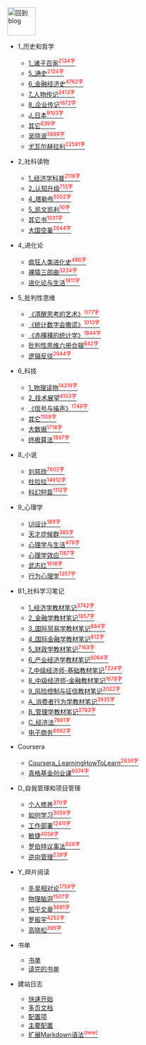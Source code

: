 
<a href="http://www.guofei.site" target='blog'>
<img src="http://www.guofei.site/public/img/me.png"  alt="回到blog" height="64" width="64">
</a>

* 1_历史和哲学
    * [1_诸子百家<sup style = "color:red">2134字<sup>](docs/1_历史和哲学/1_诸子百家.md)
    * [5_通史<sup style = "color:red">2124字<sup>](docs/1_历史和哲学/5_通史.md)
    * [6_金融经济史<sup style = "color:red">4762字<sup>](docs/1_历史和哲学/6_金融经济史.md)
    * [7_人物传记<sup style = "color:red">2413字<sup>](docs/1_历史和哲学/7_人物传记.md)
    * [8_企业传记<sup style = "color:red">1872字<sup>](docs/1_历史和哲学/8_企业传记.md)
    * [J_日本<sup style = "color:red">9193字<sup>](docs/1_历史和哲学/J_日本.md)
    * [其它<sup style = "color:red">639字<sup>](docs/1_历史和哲学/其它.md)
    * [吴晓波<sup style = "color:red">3898字<sup>](docs/1_历史和哲学/吴晓波.md)
    * [尤瓦尔赫拉利<sup style = "color:red">22591字<sup>](docs/1_历史和哲学/尤瓦尔赫拉利.md)
* 2_社科读物
    * [1_经济学科普<sup style = "color:red">2118字<sup>](docs/2_社科读物/1_经济学科普.md)
    * [2_认知升级<sup style = "color:red">713字<sup>](docs/2_社科读物/2_认知升级.md)
    * [4_塔勒布<sup style = "color:red">5552字<sup>](docs/2_社科读物/4_塔勒布.md)
    * [5_凯文凯利<sup style = "color:red">10字<sup>](docs/2_社科读物/5_凯文凯利.md)
    * [其它书<sup style = "color:red">1031字<sup>](docs/2_社科读物/其它书.md)
    * [大国空巢<sup style = "color:red">2644字<sup>](docs/2_社科读物/大国空巢.md)
* 4_进化论
    * [疯狂人类进化史<sup style = "color:red">486字<sup>](docs/4_进化论/疯狂人类进化史.md)
    * [裸猿三部曲<sup style = "color:red">3234字<sup>](docs/4_进化论/裸猿三部曲.md)
    * [进化论与生活<sup style = "color:red">1811字<sup>](docs/4_进化论/进化论与生活.md)
* 5_批判性思维
    * [《清醒思考的艺术》<sup style = "color:red">1177字<sup>](docs/5_批判性思维/《清醒思考的艺术》.md)
    * [《统计数字会撒谎》<sup style = "color:red">1010字<sup>](docs/5_批判性思维/《统计数字会撒谎》.md)
    * [《赤裸裸的统计学》<sup style = "color:red">1844字<sup>](docs/5_批判性思维/《赤裸裸的统计学》.md)
    * [批判性思维六册合辑<sup style = "color:red">642字<sup>](docs/5_批判性思维/批判性思维六册合辑.md)
    * [逻辑反驳<sup style = "color:red">2944字<sup>](docs/5_批判性思维/逻辑反驳.md)
* 6_科技
    * [1_物理读物<sup style = "color:red">14319字<sup>](docs/6_科技/1_物理读物.md)
    * [2_技术展望<sup style = "color:red">4103字<sup>](docs/6_科技/2_技术展望.md)
    * [《信号与噪声》<sup style = "color:red">1748字<sup>](docs/6_科技/《信号与噪声》.md)
    * [其它<sup style = "color:red">1109字<sup>](docs/6_科技/其它.md)
    * [大数据<sup style = "color:red">1718字<sup>](docs/6_科技/大数据.md)
    * [终极算法<sup style = "color:red">1897字<sup>](docs/6_科技/终极算法.md)
* 8_小说
    * [刘慈欣<sup style = "color:red">7602字<sup>](docs/8_小说/刘慈欣.md)
    * [杜拉拉<sup style = "color:red">14912字<sup>](docs/8_小说/杜拉拉.md)
    * [科幻短篇<sup style = "color:red">1112字<sup>](docs/8_小说/科幻短篇.md)
* 9_心理学
    * [UI设计<sup style = "color:red">189字<sup>](docs/9_心理学/UI设计.md)
    * [天才症候群<sup style = "color:red">385字<sup>](docs/9_心理学/天才症候群.md)
    * [心理学与生活<sup style = "color:red">476字<sup>](docs/9_心理学/心理学与生活.md)
    * [心理学效应<sup style = "color:red">1187字<sup>](docs/9_心理学/心理学效应.md)
    * [武志红<sup style = "color:red">1618字<sup>](docs/9_心理学/武志红.md)
    * [行为心理学<sup style = "color:red">1357字<sup>](docs/9_心理学/行为心理学.md)
* B1_社科学习笔记
    * [1_经济学教材笔记<sup style = "color:red">3742字<sup>](docs/B1_社科学习笔记/1_经济学教材笔记.md)
    * [2_金融学教材笔记<sup style = "color:red">1857字<sup>](docs/B1_社科学习笔记/2_金融学教材笔记.md)
    * [3_国际贸易学教材笔记<sup style = "color:red">884字<sup>](docs/B1_社科学习笔记/3_国际贸易学教材笔记.md)
    * [4_国际金融学教材笔记<sup style = "color:red">812字<sup>](docs/B1_社科学习笔记/4_国际金融学教材笔记.md)
    * [5_财政学教材笔记<sup style = "color:red">7163字<sup>](docs/B1_社科学习笔记/5_财政学教材笔记.md)
    * [6_产业经济学教材笔记<sup style = "color:red">6064字<sup>](docs/B1_社科学习笔记/6_产业经济学教材笔记.md)
    * [7_中级经济师-基础教材笔记<sup style = "color:red">7224字<sup>](docs/B1_社科学习笔记/7_中级经济师-基础教材笔记.md)
    * [8_中级经济师-金融教材笔记<sup style = "color:red">1678字<sup>](docs/B1_社科学习笔记/8_中级经济师-金融教材笔记.md)
    * [9_风险控制与征信教材笔记<sup style = "color:red">2022字<sup>](docs/B1_社科学习笔记/9_风险控制与征信教材笔记.md)
    * [A_消费者行为学教材笔记<sup style = "color:red">3935字<sup>](docs/B1_社科学习笔记/A_消费者行为学教材笔记.md)
    * [B_管理学教材笔记<sup style = "color:red">2783字<sup>](docs/B1_社科学习笔记/B_管理学教材笔记.md)
    * [C_经济法<sup style = "color:red">7661字<sup>](docs/B1_社科学习笔记/C_经济法.md)
    * [电子商务<sup style = "color:red">6992字<sup>](docs/B1_社科学习笔记/电子商务.md)
* Coursera
    * [Coursera_LearningHowToLearn<sup style = "color:red">2636字<sup>](docs/Coursera/Coursera_LearningHowToLearn.md)
    * [真格基金创业课<sup style = "color:red">6074字<sup>](docs/Coursera/真格基金创业课.md)
* D_自我管理和项目管理
    * [个人修养<sup style = "color:red">370字<sup>](docs/D_自我管理和项目管理/个人修养.md)
    * [如何学习<sup style = "color:red">3059字<sup>](docs/D_自我管理和项目管理/如何学习.md)
    * [工作部署<sup style = "color:red">12411字<sup>](docs/D_自我管理和项目管理/工作部署.md)
    * [敏捷<sup style = "color:red">4056字<sup>](docs/D_自我管理和项目管理/敏捷.md)
    * [罗伯特议事法<sup style = "color:red">926字<sup>](docs/D_自我管理和项目管理/罗伯特议事法.md)
    * [逆向管理<sup style = "color:red">239字<sup>](docs/D_自我管理和项目管理/逆向管理.md)
* Y_碎片阅读
    * [冬吴相对论<sup style = "color:red">1759字<sup>](docs/Y_碎片阅读/冬吴相对论.md)
    * [物理脑洞<sup style = "color:red">1507字<sup>](docs/Y_碎片阅读/物理脑洞.md)
    * [知乎文章<sup style = "color:red">3891字<sup>](docs/Y_碎片阅读/知乎文章.md)
    * [罗振宇<sup style = "color:red">4252字<sup>](docs/Y_碎片阅读/罗振宇.md)
    * [高晓松<sup style = "color:red">395字<sup>](docs/Y_碎片阅读/高晓松.md)


* 书单
    * [书单](书单/书单.md)
    * [读完的书单](书单/读完的书单.md)
* 建站日志
    * [快速开始](建站日志/quickstart.md)
    * [多页文档](建站日志/more-pages.md)
    * [配置项](建站日志/configuration.md)
    * [主要配置](建站日志/themes.md)
    * [扩展Markdown语法<sup style="color:red">(new)<sup>](建站日志/markdown.md)
